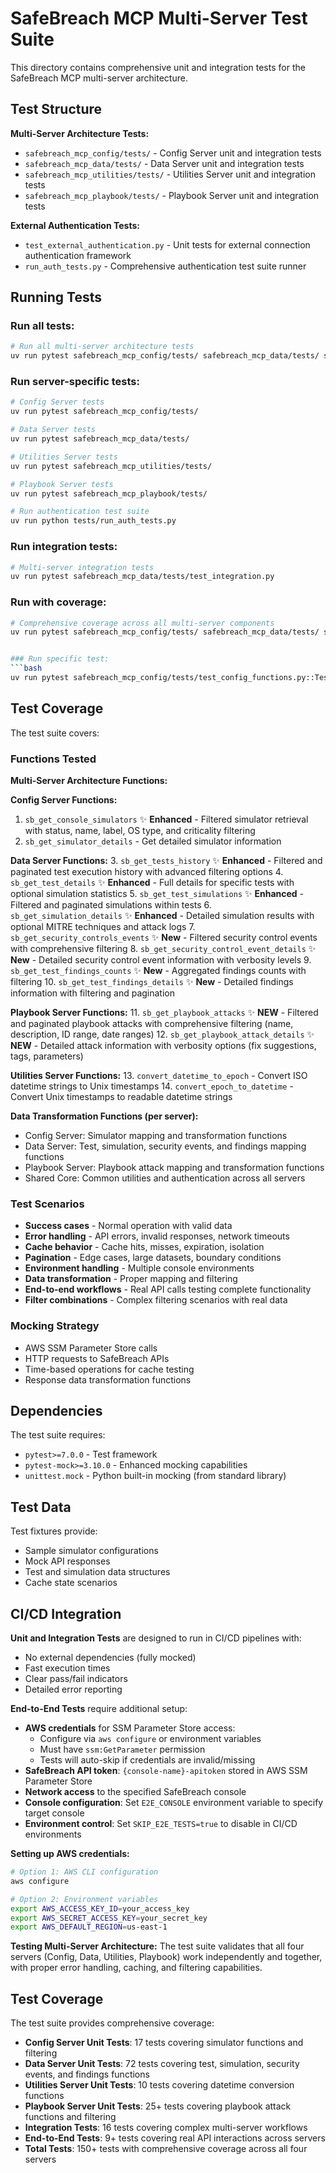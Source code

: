 # SafeBreach MCP Multi-Server Test Suite

This directory contains comprehensive unit and integration tests for the SafeBreach MCP multi-server architecture.

## Test Structure

**Multi-Server Architecture Tests:**
- `safebreach_mcp_config/tests/` - Config Server unit and integration tests
- `safebreach_mcp_data/tests/` - Data Server unit and integration tests  
- `safebreach_mcp_utilities/tests/` - Utilities Server unit and integration tests
- `safebreach_mcp_playbook/tests/` - Playbook Server unit and integration tests

**External Authentication Tests:**
- `test_external_authentication.py` - Unit tests for external connection authentication framework
- `run_auth_tests.py` - Comprehensive authentication test suite runner

## Running Tests

### Run all tests:
```bash
# Run all multi-server architecture tests
uv run pytest safebreach_mcp_config/tests/ safebreach_mcp_data/tests/ safebreach_mcp_utilities/tests/ safebreach_mcp_playbook/tests/
```

### Run server-specific tests:
```bash
# Config Server tests
uv run pytest safebreach_mcp_config/tests/

# Data Server tests
uv run pytest safebreach_mcp_data/tests/

# Utilities Server tests
uv run pytest safebreach_mcp_utilities/tests/

# Playbook Server tests
uv run pytest safebreach_mcp_playbook/tests/

# Run authentication test suite
uv run python tests/run_auth_tests.py
```

### Run integration tests:
```bash
# Multi-server integration tests
uv run pytest safebreach_mcp_data/tests/test_integration.py
```

### Run with coverage:
```bash
# Comprehensive coverage across all multi-server components
uv run pytest safebreach_mcp_config/tests/ safebreach_mcp_data/tests/ safebreach_mcp_utilities/tests/ safebreach_mcp_playbook/tests/ --cov=. --cov-report=html


### Run specific test:
```bash
uv run pytest safebreach_mcp_config/tests/test_config_functions.py::TestConfigFunctions::test_sb_get_console_simulators_success
```

## Test Coverage

The test suite covers:

### Functions Tested

**Multi-Server Architecture Functions:**

**Config Server Functions:**
1. `sb_get_console_simulators` ✨ **Enhanced** - Filtered simulator retrieval with status, name, label, OS type, and criticality filtering
2. `sb_get_simulator_details` - Get detailed simulator information

**Data Server Functions:**
3. `sb_get_tests_history` ✨ **Enhanced** - Filtered and paginated test execution history with advanced filtering options
4. `sb_get_test_details` ✨ **Enhanced** - Full details for specific tests with optional simulation statistics
5. `sb_get_test_simulations` ✨ **Enhanced** - Filtered and paginated simulations within tests
6. `sb_get_simulation_details` ✨ **Enhanced** - Detailed simulation results with optional MITRE techniques and attack logs
7. `sb_get_security_controls_events` ✨ **New** - Filtered security control events with comprehensive filtering
8. `sb_get_security_control_event_details` ✨ **New** - Detailed security control event information with verbosity levels
9. `sb_get_test_findings_counts` ✨ **New** - Aggregated findings counts with filtering
10. `sb_get_test_findings_details` ✨ **New** - Detailed findings information with filtering and pagination

**Playbook Server Functions:**
11. `sb_get_playbook_attacks` ✨ **NEW** - Filtered and paginated playbook attacks with comprehensive filtering (name, description, ID range, date ranges)
12. `sb_get_playbook_attack_details` ✨ **NEW** - Detailed attack information with verbosity options (fix suggestions, tags, parameters)

**Utilities Server Functions:**
13. `convert_datetime_to_epoch` - Convert ISO datetime strings to Unix timestamps
14. `convert_epoch_to_datetime` - Convert Unix timestamps to readable datetime strings

**Data Transformation Functions (per server):**
- Config Server: Simulator mapping and transformation functions
- Data Server: Test, simulation, security events, and findings mapping functions
- Playbook Server: Playbook attack mapping and transformation functions
- Shared Core: Common utilities and authentication across all servers

### Test Scenarios
- **Success cases** - Normal operation with valid data
- **Error handling** - API errors, invalid responses, network timeouts
- **Cache behavior** - Cache hits, misses, expiration, isolation
- **Pagination** - Edge cases, large datasets, boundary conditions
- **Environment handling** - Multiple console environments
- **Data transformation** - Proper mapping and filtering
- **End-to-end workflows** - Real API calls testing complete functionality
- **Filter combinations** - Complex filtering scenarios with real data

### Mocking Strategy
- AWS SSM Parameter Store calls
- HTTP requests to SafeBreach APIs
- Time-based operations for cache testing
- Response data transformation functions

## Dependencies

The test suite requires:
- `pytest>=7.0.0` - Test framework
- `pytest-mock>=3.10.0` - Enhanced mocking capabilities
- `unittest.mock` - Python built-in mocking (from standard library)

## Test Data

Test fixtures provide:
- Sample simulator configurations
- Mock API responses
- Test and simulation data structures
- Cache state scenarios

## CI/CD Integration

**Unit and Integration Tests** are designed to run in CI/CD pipelines with:
- No external dependencies (fully mocked)
- Fast execution times
- Clear pass/fail indicators
- Detailed error reporting

**End-to-End Tests** require additional setup:
- **AWS credentials** for SSM Parameter Store access:
  - Configure via `aws configure` or environment variables
  - Must have `ssm:GetParameter` permission
  - Tests will auto-skip if credentials are invalid/missing
- **SafeBreach API token**: `{console-name}-apitoken` stored in AWS SSM Parameter Store
- **Network access** to the specified SafeBreach console
- **Console configuration**: Set `E2E_CONSOLE` environment variable to specify target console
- **Environment control**: Set `SKIP_E2E_TESTS=true` to disable in CI/CD environments

**Setting up AWS credentials:**
```bash
# Option 1: AWS CLI configuration
aws configure

# Option 2: Environment variables
export AWS_ACCESS_KEY_ID=your_access_key
export AWS_SECRET_ACCESS_KEY=your_secret_key
export AWS_DEFAULT_REGION=us-east-1
```

**Testing Multi-Server Architecture:**
The test suite validates that all four servers (Config, Data, Utilities, Playbook) work independently and together, with proper error handling, caching, and filtering capabilities.

## Test Coverage

The test suite provides comprehensive coverage:
- **Config Server Unit Tests**: 17 tests covering simulator functions and filtering
- **Data Server Unit Tests**: 72 tests covering test, simulation, security events, and findings functions
- **Utilities Server Unit Tests**: 10 tests covering datetime conversion functions
- **Playbook Server Unit Tests**: 25+ tests covering playbook attack functions and filtering
- **Integration Tests**: 16 tests covering complex multi-server workflows
- **End-to-End Tests**: 9+ tests covering real API interactions across servers
- **Total Tests**: 150+ tests with comprehensive coverage across all four servers